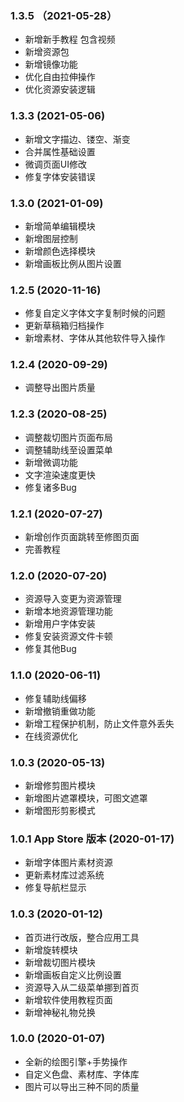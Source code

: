 ### 1.3.5 （2021-05-28）
- 新增新手教程 包含视频
- 新增资源包
- 新增镜像功能
- 优化自由拉伸操作
- 优化资源安装逻辑

### 1.3.3 (2021-05-06)
- 新增文字描边、镂空、渐变
- 合并属性基础设置
- 微调页面UI修改
- 修复字体安装错误

### 1.3.0 (2021-01-09)
- 新增简单编辑模块
- 新增图层控制
- 新增颜色选择模块
- 新增画板比例从图片设置

### 1.2.5 (2020-11-16)
- 修复自定义字体文字复制时候的问题
- 更新草稿箱归档操作
- 新增素材、字体从其他软件导入操作

### 1.2.4 (2020-09-29)
- 调整导出图片质量

### 1.2.3 (2020-08-25)
- 调整裁切图片页面布局
- 调整辅助线至设置菜单
- 新增微调功能
- 文字渲染速度更快
- 修复诸多Bug

### 1.2.1 (2020-07-27)
- 新增创作页面跳转至修图页面
- 完善教程

### 1.2.0 (2020-07-20)
- 资源导入变更为资源管理
- 新增本地资源管理功能
- 新增用户字体安装
- 修复安装资源文件卡顿
- 修复其他Bug

### 1.1.0 (2020-06-11)
- 修复辅助线偏移
- 新增撤销重做功能
- 新增工程保护机制，防止文件意外丢失
- 在线资源优化

### 1.0.3 (2020-05-13)
- 新增修剪图片模块
- 新增图片遮罩模块，可图文遮罩
- 新增图形剪影模式


### 1.0.1 App Store 版本 (2020-01-17)
- 新增字体图片素材资源
- 更新素材库过滤系统
- 修复导航栏显示

### 1.0.3 (2020-01-12)
- 首页进行改版，整合应用工具
- 新增旋转模块
- 新增裁切图片模块
- 新增画板自定义比例设置
- 资源导入从二级菜单挪到首页
- 新增软件使用教程页面
- 新增神秘礼物兑换

### 1.0.0 (2020-01-07)
- 全新的绘图引擎+手势操作
- 自定义色盘、素材库、字体库
- 图片可以导出三种不同的质量

<!-- ```bash
npm i now docsify-cli -D
``` -->

<!-- ?> _TODO_ unit test -->
 


<!-- - [ ] foo
- bar
- [x] baz
- [] bam <~ not working
  - [ ] bim
  - [ ] lim -->
